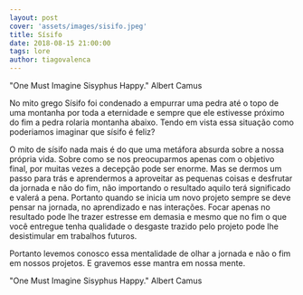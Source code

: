 ```yaml
---
layout: post
cover: 'assets/images/sisifo.jpeg'
title: Sísifo
date: 2018-08-15 21:00:00
tags: lore
author: tiagovalenca
---
```


<p>"One Must Imagine Sisyphus Happy." Albert Camus</p>

<p>No mito grego Sísifo foi condenado a empurrar uma pedra até o topo de uma montanha por toda a eternidade e sempre que ele estivesse próximo do fim a pedra rolaria montanha abaixo. Tendo em vista essa situação como poderiamos imaginar que sísifo é feliz?</p>

<p>O mito de sísifo nada mais é do que uma metáfora absurda sobre a nossa própria vida. Sobre como se nos preocuparmos apenas com o objetivo final, por muitas vezes a decepção pode ser enorme. Mas se dermos um passo para trás e aprendermos a aproveitar as pequenas coisas e desfrutar da jornada e não do fim, não importando o resultado aquilo terá significado e valerá a pena. Portanto quando se inicia um novo projeto sempre se deve pensar na jornada, no aprendizado e nas interações. Focar apenas no resultado pode lhe trazer estresse em demasia e mesmo que no fim o que você entregue tenha qualidade o desgaste trazido pelo projeto pode lhe desistimular em trabalhos futuros.</p>

<p>Portanto levemos conosco essa mentalidade de olhar a jornada e não o fim em nossos projetos. E gravemos esse mantra em nossa mente.</p>

<p>"One Must Imagine Sisyphus Happy." Albert Camus</p>
